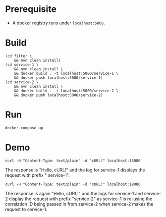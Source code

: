 # Prerequisite

* A docker registry runs under `localhost:5000`.

# Build

```
(cd filter \
    && mvn clean install)
(cd service-1 \
    && mvn clean install \
    && docker build . -t localhost:5000/service-1 \
    && docker push localhost:5000/service-1)
(cd service-2 \
    && mvn clean install \
    && docker build . -t localhost:5000/service-2 \
    && docker push localhost:5000/service-2)
```

# Run

```
docker-compose up
```

# Demo

```
curl -H "Content-Type: text/plain" -d "cURL!" localhost:18080
```

The response is "Hello, cURL!" and the log for service-1 displays the request with prefix "
service-1".

```
curl -H "Content-Type: text/plain" -d "cURL!" localhost:19080
```

The response is again "Hello, cURL!" and the logs for service-1 and service-2 display the request
with prefix "service-2" as service-1 is re-using the correlation ID being passed in from service-2
when service-2 makes the request to service-1.